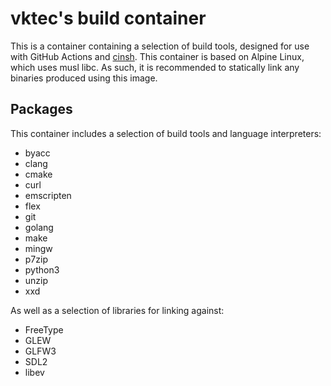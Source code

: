 # vktec's build container

This is a container containing a selection of build tools, designed for use with
GitHub Actions and [cinsh]. This container is based on Alpine Linux, which uses
musl libc. As such, it is recommended to statically link any binaries produced
using this image.

[cinsh]: https://github.com/vktec/cinsh

## Packages

This container includes a selection of build tools and language interpreters:

- byacc
- clang
- cmake
- curl
- emscripten
- flex
- git
- golang
- make
- mingw
- p7zip
- python3
- unzip
- xxd

As well as a selection of libraries for linking against:

- FreeType
- GLEW
- GLFW3
- SDL2
- libev
